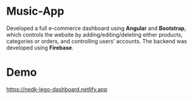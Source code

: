 # Music-App
Developed a full e-commerce dashboard using **Angular** and **Bootstrap**, which controls the website by adding/editing/deleting either products, categories or orders, and controlling users’ accounts. The backend was developed using **Firebase**.
# Demo
https://nedk-lego-dashboard.netlify.app
